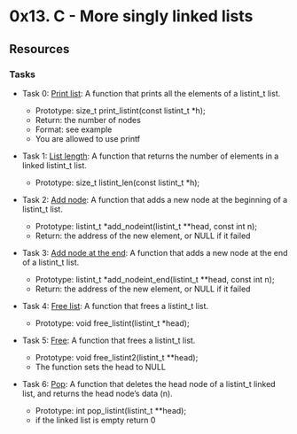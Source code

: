 # 0x13. C - More singly linked lists
## Resources
### Tasks

+ Task 0: [Print list](https://github.com/Hiluhree/alx-low_level_programming/blob/master/0x13-more_singly_linked_lists/0-print_listint.c): A function that prints all the elements of a listint_t list.

	+ Prototype: size_t print_listint(const listint_t \*h);
	+ Return: the number of nodes
	+ Format: see example
	+ You are allowed to use printf
+ Task 1: [List length](https://github.com/Hiluhree/alx-low_level_programming/blob/master/0x13-more_singly_linked_lists/1-listint_len.c): A function that returns the number of elements in a linked listint_t list.

	+ Prototype: size_t listint_len(const listint_t \*h);
+ Task 2: [Add node](https://github.com/Hiluhree/alx-low_level_programming/blob/master/0x13-more_singly_linked_lists/2-add_nodeint.c): A function that adds a new node at the beginning of a listint_t list.

	+ Prototype: listint_t \*add_nodeint(listint_t \*\*head, const int n);
	+ Return: the address of the new element, or NULL if it failed
+ Task 3: [Add node at the end](https://github.com/Hiluhree/alx-low_level_programming/blob/master/0x13-more_singly_linked_lists/3-add_nodeint_end.c): A function that adds a new node at the end of a listint_t list.

	+ Prototype: listint_t \*add_nodeint_end(listint_t \*\*head, const int n);
	+ Return: the address of the new element, or NULL if it failed
+ Task 4: [Free list](https://github.com/Hiluhree/alx-low_level_programming/blob/master/0x13-more_singly_linked_lists/4-free_listint.c): A function that frees a listint_t list.

	+ Prototype: void free_listint(listint_t \*head);
+ Task 5: [Free](https://github.com/Hiluhree/alx-low_level_programming/blob/master/0x13-more_singly_linked_lists/5-free_listint2.c): A function that frees a listint_t list.

	+ Prototype: void free_listint2(listint_t \*\*head);
	+ The function sets the head to NULL
+ Task 6: [Pop](): A function that deletes the head node of a listint_t linked list, and returns the head node’s data (n).

	+ Prototype: int pop_listint(listint_t \*\*head);
	+ if the linked list is empty return 0
